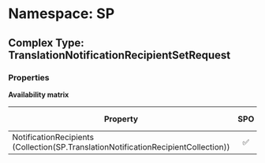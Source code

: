 # Namespace: SP

## Complex Type: TranslationNotificationRecipientSetRequest

### Properties

**Availability matrix**

Property | SPO | SP 2019 | SP 2016 | SP 2013
----------|:---:|:-------:|:-------:|:-------
NotificationRecipients (Collection(SP.TranslationNotificationRecipientCollection)) | ✅ | ❌ | ❌ | ❌
